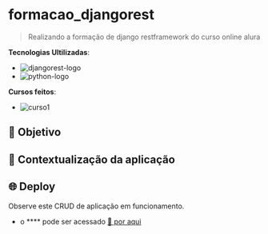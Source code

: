 # formacao_djangorest

> Realizando a formação de django restframework do curso online alura

**Tecnologias Ultilizadas**: 
- ![djangorest-logo](https://img.shields.io/badge/djangorestframework-5.0.6-228B22?style=for-the-badge&logo=django&logoColor=white&labelColor=228B22)
- ![python-logo](https://img.shields.io/badge/python-3.12.3-blue?style=for-the-badge&logo=python&logoColor=white&labelColor=yellow)

**Cursos feitos**:
- ![curso1](https://img.shields.io/badge/API_com_Django_3:_Django_Rest_Framework-9674EA?style=for-the-badge&logo=django&logoColor=white&labelColor=9674EA)

## 🎯 Objetivo

## 🧩 Contextualização da aplicação

## 🌐 Deploy

Observe este CRUD de aplicação em funcionamento.

- o **** pode ser acessado [🔗 por aqui]()